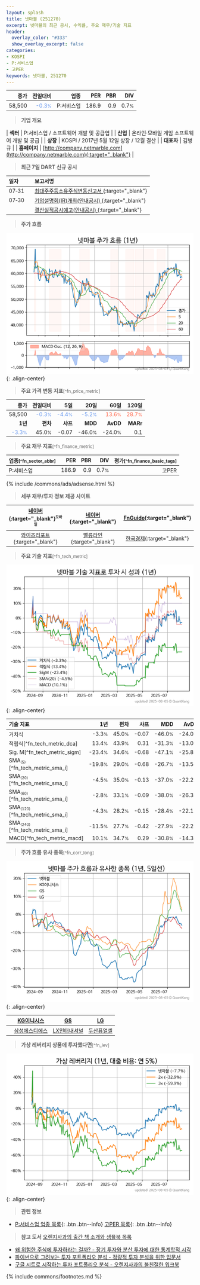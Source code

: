 ```yaml
---
layout: splash
title: 넷마블 (251270)
excerpt: 넷마블의 최근 공시, 수익률, 주요 재무/기술 지표
header:
  overlay_color: "#333"
  show_overlay_excerpt: false
categories:
- KOSPI
- P:서비스업
- 고PER
keywords: 넷마블, 251270
---
```


| **종가** | **전일대비** | **업종** | **PER** | **PBR** | **DIV** |
| -------: | -----------: | -------: | ------: | ------: | ------: |
| 58,500 | <span style="color: cornflowerblue">-0.3<small>%</small></span> | P:서비스업 | 186.9 | 0.9 | 0.7<small>%</small> |

<!-- more -->


> **기업 개요**<a id="company"></a>

| <span style="white-space:nowrap;">**섹터**</span> | P:서비스업 / 소프트웨어 개발 및 공급업 |
| <span style="white-space:nowrap;">**산업**</span> | 온라인·모바일 게임 소프트웨어 개발 및 공급 |
| <span style="white-space:nowrap;">**상장**</span> | KOSPI / 2017년 5월 12일 상장 / 12월 결산 |
| <span style="white-space:nowrap;">**대표자**</span> | 김병규 |
| <span style="white-space:nowrap;">**홈페이지**</span> | [http://company.netmarble.com](http://company.netmarble.com){:target="_blank"} |


> **최근 7일 DART 신규 공시**<a id="dart"></a>

| **일자** |      | **보고서명** |
| :------- | :--- | :----------- |
| 07&#x2011;31 | | [최대주주등소유주식변동신고서              ](https://dart.fss.or.kr/dsaf001/main.do?rcpNo=20250731800659){:target="_blank"} |
| 07&#x2011;30 | | [기업설명회(IR)개최(안내공시)              ](https://dart.fss.or.kr/dsaf001/main.do?rcpNo=20250730800515){:target="_blank"} |
|  | | [결산실적공시예고(안내공시)              ](https://dart.fss.or.kr/dsaf001/main.do?rcpNo=20250730800509){:target="_blank"} |


> **주가 흐름**<a id="price"></a>

![251270](/stock/images/251270.png){: .align-center}


> **주요 가격 변동 지표**<small>[^fn_price_metric]</small>

| **종가** | **전일대비** | **5일** | **20일** | **60일** | **120일** |
| -------: | -----------: | ------: | -------: | -------: | --------: |
| 58,500 | <span style="color: cornflowerblue">-0.3<small>%</small></span> | <span style="color: cornflowerblue">-4.4<small>%</small></span> | <span style="color: cornflowerblue">-5.2<small>%</small></span> | <span style="color: tomato">13.6<small>%</small></span> | <span style="color: tomato">28.7<small>%</small></span> |
| **1년** | **편차** | **샤프** | **MDD** | **AvDD** | **MARr** |
| <span style="color: cornflowerblue">-3.3<small>%</small></span> | 45.0<small>%</small> | -0.07 | -46.0<small>%</small> | -24.0<small>%</small> | 0.1 |


> **주요 재무 지표**<small>[^fn_finance_metric]</small>

| **업종**<small>[^fn_sector_abbr]</small> | **PER** | **PBR** | **DIV** | **평가**<small>[^fn_finance_basic_tags]</small> |
| :--------------------------------------- | ------: | ------: | ------: | ----------------------------------------------: |
| P:서비스업 | 186.9 | 0.9 | 0.7<small>%</small> | 고PER |



{% include /commons/ads/adsense.html %}

> **세부 재무/투자 정보 제공 사이트**

| [네이버](https://m.stock.naver.com/domestic/stock/251270/finance/summary){:target="_blank"}<sup><small>모바일</small></sup> | [네이버](https://finance.naver.com/item/coinfo.naver?code=251270){:target="_blank"} | [FnGuide](https://comp.fnguide.com/SVO2/ASP/SVD_Invest.asp?gicode=A251270&MenuYn=Y){:target="_blank"} |
| :---: | :---: | :---: |
| [와이즈리포트](https://comp.wisereport.co.kr/company/c1040001.aspx?cmp_cd=251270){:target="_blank"} | [밸류라인](https://www.valueline.co.kr/finance/summary/251270){:target="_blank"} | [한국경제](https://markets.hankyung.com/stock/251270/financial-summary){:target="_blank"} |


> **주요 기술 지표**<small>[^fn_tech_metric]</small>


![251270](/stock/images/251270_tech.png){: .align-center}

| **기술 지표** | **1년** | **편차** | **샤프** | **MDD** | **AvDD** |
| :------------ | ------: | -----------: | -------: | ------: | -------: |
| 거치식 | -3.3<small>%</small> | 45.0<small>%</small> | -0.07 | -46.0<small>%</small> | -24.0<small>%</small> |
| 적립식[^fn_tech_metric_dca] | 13.4<small>%</small> | 43.9<small>%</small> | 0.31 | -31.3<small>%</small> | -13.0<small>%</small> |
| Sig. M[^fn_tech_metric_sigm] | -23.4<small>%</small> | 34.6<small>%</small> | -0.68 | -47.1<small>%</small> | -25.8<small>%</small> |
| SMA<small><sub>(5)</sub></small>[^fn_tech_metric_sma_i] | -19.8<small>%</small> | 29.0<small>%</small> | -0.68 | -26.7<small>%</small> | -13.5<small>%</small> |
| SMA<small><sub>(20)</sub></small>[^fn_tech_metric_sma_i] | -4.5<small>%</small> | 35.0<small>%</small> | -0.13 | -37.0<small>%</small> | -22.2<small>%</small> |
| SMA<small><sub>(60)</sub></small>[^fn_tech_metric_sma_i] | -2.8<small>%</small> | 33.1<small>%</small> | -0.09 | -38.0<small>%</small> | -26.3<small>%</small> |
| SMA<small><sub>(120)</sub></small>[^fn_tech_metric_sma_i] | -4.3<small>%</small> | 28.2<small>%</small> | -0.15 | -28.4<small>%</small> | -22.1<small>%</small> |
| SMA<small><sub>(240)</sub></small>[^fn_tech_metric_sma_i] | -11.5<small>%</small> | 27.7<small>%</small> | -0.42 | -27.9<small>%</small> | -22.2<small>%</small> |
| MACD[^fn_tech_metric_macd] | 10.1<small>%</small> | 34.7<small>%</small> | 0.29 | -30.8<small>%</small> | -14.3<small>%</small> |


> **주가 흐름 유사 종목**<a id="corr"></a><small>[^fn_corr_long]</small>

![251270](/stock/images/251270_corr.png){: .align-center}

|       | [KG이니시스](/035600/) | [GS](/078930/) | [LG](/003550/) |
| :---: | :------------------------------------: | :------------------------------------: | :------------------------------------: |
|       | [삼성에스디에스](/018260/) | [LX인터내셔널](/001120/) | [두산퓨얼셀](/336260/) |


> **가상 레버리지 상품에 투자했다면**<a id="2x"></a><small>[^fn_lev]</small>

![251270](/stock/images/251270_2x.png){: .align-center}


> **관련 정보**

- [P:서비스업 업종 목록](/stats/sector/kospi_업종_서비스업_종목/){: .btn .btn--info} [고PER 목록](/fn/fn_high_per/){: .btn .btn--info}

> **참고 도서** [오렌지사과의 출간 책 소개와 샘플북 목록](https://kongdori.tistory.com/691)

- [왜 위험한 주식에 투자하라는 걸까? - 장기 투자와 분산 투자에 대한 통계학적 시각](https://kongdori.tistory.com/421)
- [파이썬으로 그려보는 투자 포트폴리오 분석  - 정량적 투자 분석을 위한 입문서](https://kongdori.tistory.com/643)
- [구글 시트로 시작하는 투자 포트폴리오 분석 - 오렌지사과의 불친절한 워크북](https://kongdori.tistory.com/449)


{% include commons/footnotes.md %}